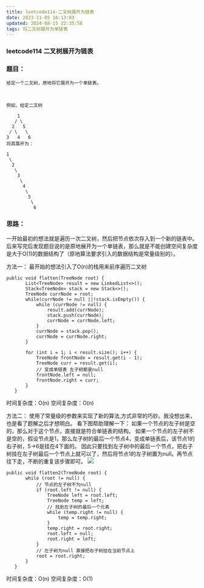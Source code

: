 ```yaml
---
title: leetcode114-二叉树展开为链表
date: 2023-11-05 16:13:03
updated: 2024-08-15 22:35:58
tags: 将二叉树展开为单链表
---
```

### leetcode114 二叉树展开为链表

### 题目：
```
给定一个二叉树，原地将它展开为一个单链表。

 

例如，给定二叉树

    1
   / \
  2   5
 / \   \
3   4   6
将其展开为：

1
 \
  2
   \
    3
     \
      4
       \
        5
         \
          6
```

### 思路：
一开始最初的想法就是遍历一次二叉树，然后把节点依次存入到一个新的链表中。后来写完后发现题目说的是原地展开为一个单链表，那么就是不能创建空间复杂度是大于O(1)的数据结构了（原地算法要求引入的数据结构是常量级别的）。

方法一：
最开始的想法引入了O(n)的栈用来前序遍历二叉树
```
public void flatten(TreeNode root) {
       List<TreeNode> result = new LinkedList<>();
       Stack<TreeNode> stack = new Stack<>();
       TreeNode currNode = root;
       while(currNode != null ||!stack.isEmpty()) {
           while (currNode != null) {
               result.add(currNode);
               stack.push(currNode);
               currNode = currNode.left;
           }
           currNode = stack.pop();
           currNode = currNode.right;
       }

       for (int i = 1; i < result.size(); i++) {
           TreeNode frontNode = result.get(i - 1);
           TreeNode curr = result.get(i);
           // 变成单链表 左子树都是null
           frontNode.left = null;
           frontNode.right = curr;
       }
   }
```
时间复杂度：O(n)
空间复杂度：O(n)


方法二：
使用了常量级的参数来实现了新的算法,方式非常的巧妙。我没想出来，也是看了题解之后才想明白。
看下图帮助理解一下：
如果一个节点的左子树是空的，那么对于这个节点，直接就是符合单链表的结构。
如果一个节点的左子树不是空的，假设节点是1，那么左子树的最后一个节点4，变成单链表后，该节点1的右子树，5->6是挂在4下面的。
因此只要找到左子树中的最后一个节点，把右子树挂在左子树最后一个节点上就可以了，然后将节点1的左子树置为null。再节点往下走，不断的重复该步骤即可。
![](http://wxwwt-oss.oss-cn-hangzhou.aliyuncs.com/article_picture/%E7%AE%97%E6%B3%95%E4%B8%8E%E6%95%B0%E6%8D%AE%E7%BB%93%E6%9E%84/%E8%8A%82%E7%82%B9%E5%9B%BE%E5%83%8F.png)
```
public void flatten2(TreeNode root) {
       while (root != null) {
           // 节点的左子树不为null
           if (root.left != null) {
               TreeNode left = root.left;
               TreeNode temp = left;
               // 找到左子树的最后一个元素
               while (temp.right != null) {
                   temp = temp.right;
               }
               temp.right = root.right;
               root.left = null;
               root.right = left;
           }
           // 左子树为null 直接把右子树挂在当前节点上
           root = root.right;
       }
   }
```
时间复杂度：O(n)
空间复杂度：O(1)
